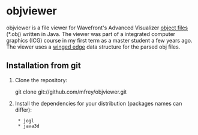 objviewer
=========
objviewer is a file viewer for Wavefront's Advanced Visualizer [object files][1] (*.obj) written in Java. 
The viewer was part of a integrated computer graphics (ICG) course in my first term as a master student a
few years ago. The viewer uses a [winged edge][2] data structure for the parsed obj files.


Installation from git
---------------------
1. Clone the repository:

  	git clone git://github.com/mfrey/objviewer.git

2. Install the dependencies for your distribution (packages names can differ):

		* jogl
		* java3d


[1]:http://paulbourke.net/dataformats/obj/
[2]:http://en.wikipedia.org/wiki/Winged_edge
